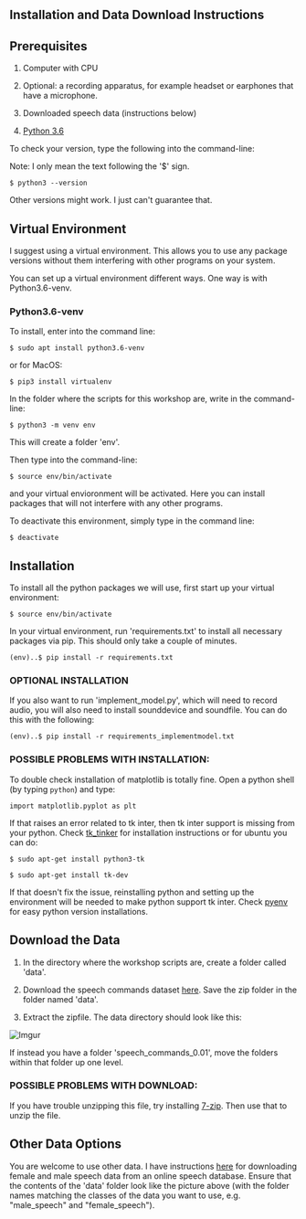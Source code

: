 ## Installation and Data Download Instructions

## Prerequisites

1. Computer with CPU

2. Optional: a recording apparatus, for example headset or earphones that have a microphone.

3. Downloaded speech data (instructions below)

4. [Python 3.6](https://www.python.org/downloads/release/python-368/)

To check your version, type the following into the command-line:

Note: I only mean the text following the '\$' sign.

```
$ python3 --version
```

Other versions might work. I just can't guarantee that.

## Virtual Environment

I suggest using a virtual environment. This allows you to use any package versions without them interfering with other programs on your system.

You can set up a virtual environment different ways. One way is with Python3.6-venv.

### Python3.6-venv

To install, enter into the command line:

```
$ sudo apt install python3.6-venv
```

or for MacOS:

```
$ pip3 install virtualenv
```

In the folder where the scripts for this workshop are, write in the command-line:

```
$ python3 -m venv env
```

This will create a folder 'env'.

Then type into the command-line:

```
$ source env/bin/activate
```

and your virtual envioronment will be activated. Here you can install packages that will not interfere with any other programs.

To deactivate this environment, simply type in the command line:

```
$ deactivate
```

## Installation

To install all the python packages we will use, first start up your virtual environment:

```
$ source env/bin/activate
```

In your virtual environment, run 'requirements.txt' to install all necessary packages via pip. This should only take a couple of minutes.

```
(env)..$ pip install -r requirements.txt
```

### OPTIONAL INSTALLATION

If you also want to run 'implement_model.py', which will need to record audio, you will also need to install sounddevice and soundfile. You can do this with the following:

```
(env)..$ pip install -r requirements_implementmodel.txt
```

### POSSIBLE PROBLEMS WITH INSTALLATION:

To double check installation of matplotlib is totally fine. Open a python shell (by typing ```python```) and type:

```
import matplotlib.pyplot as plt
```

If that raises an error related to tk inter, then tk inter support is missing from your python. Check [tk_tinker](https://wiki.python.org/moin/TkInter) for installation instructions or for ubuntu you can do:

```
$ sudo apt-get install python3-tk

$ sudo apt-get install tk-dev
```
If that doesn't fix the issue, reinstalling python and setting up the environment will be needed to make python support tk inter. Check [pyenv](https://github.com/pyenv/pyenv#simple-python-version-management-pyenv) for easy python version installations.

## Download the Data

1. In the directory where the workshop scripts are, create a folder called 'data'.

2. Download the speech commands dataset <a href="http://download.tensorflow.org/data/speech_commands_v0.01.tar.gz">here</a>. Save the zip folder in the folder named 'data'.

3. Extract the zipfile. The data directory should look like this:

![Imgur](https://i.imgur.com/fqSzLVm.png)

If instead you have a folder 'speech_commands_0.01', move the folders within that folder up one level. 

### POSSIBLE PROBLEMS WITH DOWNLOAD:

If you have trouble unzipping this file, try installing <a href="https://www.7-zip.org/">7-zip</a>. Then use that to unzip the file.

## Other Data Options

You are welcome to use other data. I have instructions <a href="https://a-n-rose.github.io/2019/01/31/small-female-male-speech-data.html">here</a> for downloading female and male speech data from an online speech database. Ensure that the contents of the 'data' folder look like the picture above (with the folder names matching the classes of the data you want to use, e.g. "male_speech" and "female_speech").
